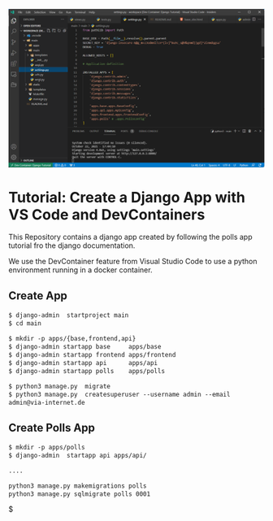 ![](doc/header-image.png)

# Tutorial: Create a Django App with VS Code and DevContainers

This Repository contains a django app created by following the polls app tutorial fro the django documentation.

We use the DevContainer feature from Visual Studio Code to use a python environment running in a docker container.

## Create App

```
$ django-admin  startproject main
$ cd main
```

```
$ mkdir -p apps/{base,frontend,api}
$ django-admin startapp base     apps/base
$ django-admin startapp frontend apps/frontend
$ django-admin startapp api      apps/api
$ django-admin startapp polls    apps/polls
```

```
$ python3 manage.py  migrate
$ python3 manage.py  createsuperuser --username admin --email admin@via-internet.de

```
## Create Polls App

```
$ mkdir -p apps/polls
$ django-admin  startapp api apps/api/
```

```
....
```


```
python3 manage.py makemigrations polls
python3 manage.py sqlmigrate polls 0001

```
$
```